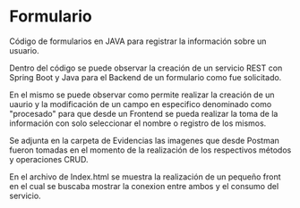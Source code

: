 # Formulario
Código de formularios en JAVA para registrar la información sobre un usuario.

Dentro del código se puede observar la creación de un servicio REST con Spring Boot y Java para el Backend de un formulario como fue solicitado.

En el mismo se puede observar como permite realizar la creación de un uaurio  y la modificación de un campo en especifico denominado como "procesado" para que desde un
Frontend se pueda realizar la toma de la información con solo seleccionar el nombre o registro de los mismos.

Se adjunta en la carpeta de Evidencias las imagenes que desde Postman fueron tomadas en el momento de la realización de los respectivos métodos y operaciones CRUD.

En el archivo de Index.html se muestra la realización de un pequeño front en el cual se buscaba mostrar la conexion entre ambos y el consumo del servicio.
